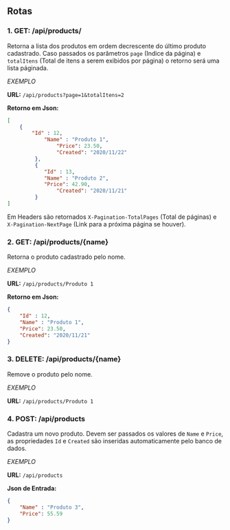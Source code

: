 ## Rotas


### 1. GET: /api/products/
  
  Retorna a lista dos produtos em ordem decrescente do último produto cadastrado.
  Caso passados os parâmetros ```page``` (Indice da página) e ```totalItens``` (Total de itens a serem exibidos por página) o retorno será uma lista páginada.
  
  *EXEMPLO*
  
  **URL:**
  ```/api/products?page=1&totalItens=2```
  
  **Retorno em Json:**
        
```json
[
	{
		"Id" : 12,
	    	"Name" : "Produto 1",
            	"Price": 23.50,
            	"Created": "2020/11/22"
         },
         {
	        "Id" : 13,
	        "Name" : "Produto 2",
        	"Price": 42.90,
            	"Created": "2020/11/21"
         }
]
```

Em Headers são retornados ```X-Pagination-TotalPages``` (Total de páginas) e ```X-Pagination-NextPage``` (Link para a próxima página se houver).
  
### 2. GET: /api/products/{name}

Retorna o produto cadastrado pelo nome.

  *EXEMPLO*

  **URL:**
  ```/api/products/Produto 1```
  
  **Retorno em Json:**
        
```json
{
	"Id" : 12,
	"Name" : "Produto 1",
	"Price": 23.50,
	"Created": "2020/11/21"
}
```


### 3. DELETE: /api/products/{name}

Remove o produto pelo nome.

  *EXEMPLO*

**URL:**
  ```/api/products/Produto 1```



### 4. POST: /api/products

Cadastra um novo produto. Devem ser passados os valores de ```Name``` e ```Price```, as propriedades ```Id``` e ```Created``` são inseridas automaticamente pelo banco de dados.

  *EXEMPLO*

  **URL:**
  ```/api/products```
  
  **Json de Entrada:**

```json
{
	"Name" : "Produto 3",
	"Price": 55.59
}
```
